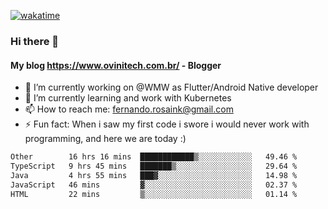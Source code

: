 [![wakatime](https://wakatime.com/badge/user/d5892087-17e6-46ab-8384-91a71a9b88d8.svg)](https://wakatime.com/@d5892087-17e6-46ab-8384-91a71a9b88d8)
### Hi there 👋

#### My blog https://www.ovinitech.com.br/ - Blogger

- 🔭 I’m currently working on @WMW as Flutter/Android Native developer
- 🌱 I’m currently learning and work with Kubernetes
- 📫 How to reach me: fernando.rosaink@gmail.com 
- ⚡ Fun fact: When i saw my first code i swore i would never work with programming, and here we are today :)

<!--START_SECTION:waka-->

```txt
Other        16 hrs 16 mins  ████████████▒░░░░░░░░░░░░   49.46 %
TypeScript   9 hrs 45 mins   ███████▒░░░░░░░░░░░░░░░░░   29.64 %
Java         4 hrs 55 mins   ███▓░░░░░░░░░░░░░░░░░░░░░   14.98 %
JavaScript   46 mins         ▓░░░░░░░░░░░░░░░░░░░░░░░░   02.37 %
HTML         22 mins         ▒░░░░░░░░░░░░░░░░░░░░░░░░   01.14 %
```

<!--END_SECTION:waka-->
